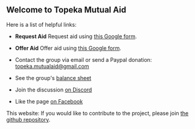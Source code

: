 ## Welcome to Topeka Mutual Aid

Here is a list of helpful links:


- **Request Aid**
Request aid using [this Google form](https://forms.gle/GY2tqejU6AgBmgwt6).

- **Offer Aid**
Offer aid using [this Google form](https://forms.gle/JuMo1a781u21LE7BA).

- Contact the group via email or send a Paypal donation: topeka.mutualaid@gmail.com

- See the group's [balance sheet](https://docs.google.com/spreadsheets/d/1fs5IJAhJXjsMNxSnzk7cj6sLhromMpnOL5URC8PiM2w/edit?usp=sharing)

- Join the discussion [on Discord](https://discord.gg/pax4mA)

- Like the page [on Facebook](https://www.facebook.com/Topeka-Ks-Mutual-Aid-110396077428530)







This website: If you would like to contribute to the project, please join [the github repository](https://github.com/karlfun/topekamutualaid).
